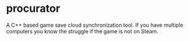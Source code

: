 # procurator
A C++ based game save cloud synchronization tool. If you have multiple computers you know the struggle if the game is not on Steam.
